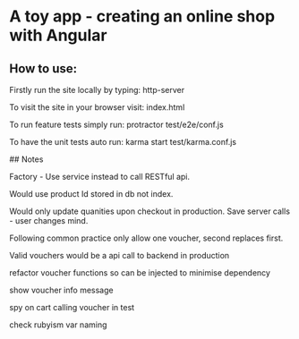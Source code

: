 # A toy app - creating an online shop with Angular

## How to use:

Firstly run the site locally by typing:
  http-server

To visit the site in your browser visit:
  index.html

To run feature tests simply run:
  protractor test/e2e/conf.js

To have the unit tests auto run:
  karma start test/karma.conf.js

## Notes

Factory - Use service instead to call RESTful api.

Would use product Id stored in db not index.

Would only update quanities upon checkout in production. Save server calls - user changes mind.

Following common practice only allow one voucher, second replaces first.

Valid vouchers would be a api call to backend in production

refactor voucher functions so can be injected to minimise dependency

show voucher info message

spy on cart calling voucher in test

check rubyism var naming
